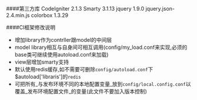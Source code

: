 ####第三方库
CodeIgniter 2.1.3
Smarty 3.1.13
jquery 1.9.0
jquery.json-2.4.min.js
colorbox 1.3.29

####CI框架修改说明
* 增加library作为contrller跟model的中间层
* model library相互与自身间可相互调用(config/my_load.conf来实现,必须的base类可继续使用autoload.conf来加载)
* view层增加smarty支持
* 默认使用redis缓存,如不需要可删除`config/autoload.conf`下$autoload['libraris']的`redis`
* 可把所有_与发布环境不同的本地配置变量_放到`config/local.config.conf`以覆盖_发布环境配置文件_的变量(此文件不要加入版本控制)

